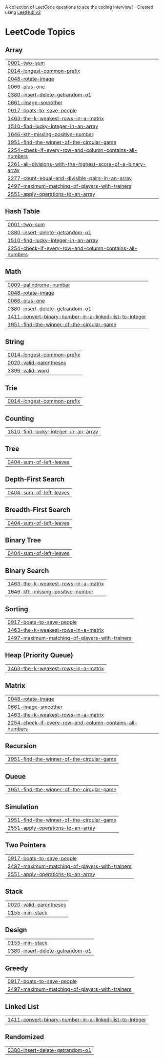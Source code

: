 A collection of LeetCode questions to ace the coding interview! - Created using [LeetHub v2](https://github.com/arunbhardwaj/LeetHub-2.0)
<!---LeetCode Topics Start-->
# LeetCode Topics
## Array
|  |
| ------- |
| [0001-two-sum](https://github.com/Mekdi-kassa/compitative_programming/tree/master/0001-two-sum) |
| [0014-longest-common-prefix](https://github.com/Mekdi-kassa/compitative_programming/tree/master/0014-longest-common-prefix) |
| [0048-rotate-image](https://github.com/Mekdi-kassa/compitative_programming/tree/master/0048-rotate-image) |
| [0066-plus-one](https://github.com/Mekdi-kassa/compitative_programming/tree/master/0066-plus-one) |
| [0380-insert-delete-getrandom-o1](https://github.com/Mekdi-kassa/compitative_programming/tree/master/0380-insert-delete-getrandom-o1) |
| [0661-image-smoother](https://github.com/Mekdi-kassa/compitative_programming/tree/master/0661-image-smoother) |
| [0917-boats-to-save-people](https://github.com/Mekdi-kassa/compitative_programming/tree/master/0917-boats-to-save-people) |
| [1463-the-k-weakest-rows-in-a-matrix](https://github.com/Mekdi-kassa/compitative_programming/tree/master/1463-the-k-weakest-rows-in-a-matrix) |
| [1510-find-lucky-integer-in-an-array](https://github.com/Mekdi-kassa/compitative_programming/tree/master/1510-find-lucky-integer-in-an-array) |
| [1646-kth-missing-positive-number](https://github.com/Mekdi-kassa/compitative_programming/tree/master/1646-kth-missing-positive-number) |
| [1951-find-the-winner-of-the-circular-game](https://github.com/Mekdi-kassa/compitative_programming/tree/master/1951-find-the-winner-of-the-circular-game) |
| [2254-check-if-every-row-and-column-contains-all-numbers](https://github.com/Mekdi-kassa/compitative_programming/tree/master/2254-check-if-every-row-and-column-contains-all-numbers) |
| [2261-all-divisions-with-the-highest-score-of-a-binary-array](https://github.com/Mekdi-kassa/compitative_programming/tree/master/2261-all-divisions-with-the-highest-score-of-a-binary-array) |
| [2277-count-equal-and-divisible-pairs-in-an-array](https://github.com/Mekdi-kassa/compitative_programming/tree/master/2277-count-equal-and-divisible-pairs-in-an-array) |
| [2497-maximum-matching-of-players-with-trainers](https://github.com/Mekdi-kassa/compitative_programming/tree/master/2497-maximum-matching-of-players-with-trainers) |
| [2551-apply-operations-to-an-array](https://github.com/Mekdi-kassa/compitative_programming/tree/master/2551-apply-operations-to-an-array) |
## Hash Table
|  |
| ------- |
| [0001-two-sum](https://github.com/Mekdi-kassa/compitative_programming/tree/master/0001-two-sum) |
| [0380-insert-delete-getrandom-o1](https://github.com/Mekdi-kassa/compitative_programming/tree/master/0380-insert-delete-getrandom-o1) |
| [1510-find-lucky-integer-in-an-array](https://github.com/Mekdi-kassa/compitative_programming/tree/master/1510-find-lucky-integer-in-an-array) |
| [2254-check-if-every-row-and-column-contains-all-numbers](https://github.com/Mekdi-kassa/compitative_programming/tree/master/2254-check-if-every-row-and-column-contains-all-numbers) |
## Math
|  |
| ------- |
| [0009-palindrome-number](https://github.com/Mekdi-kassa/compitative_programming/tree/master/0009-palindrome-number) |
| [0048-rotate-image](https://github.com/Mekdi-kassa/compitative_programming/tree/master/0048-rotate-image) |
| [0066-plus-one](https://github.com/Mekdi-kassa/compitative_programming/tree/master/0066-plus-one) |
| [0380-insert-delete-getrandom-o1](https://github.com/Mekdi-kassa/compitative_programming/tree/master/0380-insert-delete-getrandom-o1) |
| [1411-convert-binary-number-in-a-linked-list-to-integer](https://github.com/Mekdi-kassa/compitative_programming/tree/master/1411-convert-binary-number-in-a-linked-list-to-integer) |
| [1951-find-the-winner-of-the-circular-game](https://github.com/Mekdi-kassa/compitative_programming/tree/master/1951-find-the-winner-of-the-circular-game) |
## String
|  |
| ------- |
| [0014-longest-common-prefix](https://github.com/Mekdi-kassa/compitative_programming/tree/master/0014-longest-common-prefix) |
| [0020-valid-parentheses](https://github.com/Mekdi-kassa/compitative_programming/tree/master/0020-valid-parentheses) |
| [3396-valid-word](https://github.com/Mekdi-kassa/compitative_programming/tree/master/3396-valid-word) |
## Trie
|  |
| ------- |
| [0014-longest-common-prefix](https://github.com/Mekdi-kassa/compitative_programming/tree/master/0014-longest-common-prefix) |
## Counting
|  |
| ------- |
| [1510-find-lucky-integer-in-an-array](https://github.com/Mekdi-kassa/compitative_programming/tree/master/1510-find-lucky-integer-in-an-array) |
## Tree
|  |
| ------- |
| [0404-sum-of-left-leaves](https://github.com/Mekdi-kassa/compitative_programming/tree/master/0404-sum-of-left-leaves) |
## Depth-First Search
|  |
| ------- |
| [0404-sum-of-left-leaves](https://github.com/Mekdi-kassa/compitative_programming/tree/master/0404-sum-of-left-leaves) |
## Breadth-First Search
|  |
| ------- |
| [0404-sum-of-left-leaves](https://github.com/Mekdi-kassa/compitative_programming/tree/master/0404-sum-of-left-leaves) |
## Binary Tree
|  |
| ------- |
| [0404-sum-of-left-leaves](https://github.com/Mekdi-kassa/compitative_programming/tree/master/0404-sum-of-left-leaves) |
## Binary Search
|  |
| ------- |
| [1463-the-k-weakest-rows-in-a-matrix](https://github.com/Mekdi-kassa/compitative_programming/tree/master/1463-the-k-weakest-rows-in-a-matrix) |
| [1646-kth-missing-positive-number](https://github.com/Mekdi-kassa/compitative_programming/tree/master/1646-kth-missing-positive-number) |
## Sorting
|  |
| ------- |
| [0917-boats-to-save-people](https://github.com/Mekdi-kassa/compitative_programming/tree/master/0917-boats-to-save-people) |
| [1463-the-k-weakest-rows-in-a-matrix](https://github.com/Mekdi-kassa/compitative_programming/tree/master/1463-the-k-weakest-rows-in-a-matrix) |
| [2497-maximum-matching-of-players-with-trainers](https://github.com/Mekdi-kassa/compitative_programming/tree/master/2497-maximum-matching-of-players-with-trainers) |
## Heap (Priority Queue)
|  |
| ------- |
| [1463-the-k-weakest-rows-in-a-matrix](https://github.com/Mekdi-kassa/compitative_programming/tree/master/1463-the-k-weakest-rows-in-a-matrix) |
## Matrix
|  |
| ------- |
| [0048-rotate-image](https://github.com/Mekdi-kassa/compitative_programming/tree/master/0048-rotate-image) |
| [0661-image-smoother](https://github.com/Mekdi-kassa/compitative_programming/tree/master/0661-image-smoother) |
| [1463-the-k-weakest-rows-in-a-matrix](https://github.com/Mekdi-kassa/compitative_programming/tree/master/1463-the-k-weakest-rows-in-a-matrix) |
| [2254-check-if-every-row-and-column-contains-all-numbers](https://github.com/Mekdi-kassa/compitative_programming/tree/master/2254-check-if-every-row-and-column-contains-all-numbers) |
## Recursion
|  |
| ------- |
| [1951-find-the-winner-of-the-circular-game](https://github.com/Mekdi-kassa/compitative_programming/tree/master/1951-find-the-winner-of-the-circular-game) |
## Queue
|  |
| ------- |
| [1951-find-the-winner-of-the-circular-game](https://github.com/Mekdi-kassa/compitative_programming/tree/master/1951-find-the-winner-of-the-circular-game) |
## Simulation
|  |
| ------- |
| [1951-find-the-winner-of-the-circular-game](https://github.com/Mekdi-kassa/compitative_programming/tree/master/1951-find-the-winner-of-the-circular-game) |
| [2551-apply-operations-to-an-array](https://github.com/Mekdi-kassa/compitative_programming/tree/master/2551-apply-operations-to-an-array) |
## Two Pointers
|  |
| ------- |
| [0917-boats-to-save-people](https://github.com/Mekdi-kassa/compitative_programming/tree/master/0917-boats-to-save-people) |
| [2497-maximum-matching-of-players-with-trainers](https://github.com/Mekdi-kassa/compitative_programming/tree/master/2497-maximum-matching-of-players-with-trainers) |
| [2551-apply-operations-to-an-array](https://github.com/Mekdi-kassa/compitative_programming/tree/master/2551-apply-operations-to-an-array) |
## Stack
|  |
| ------- |
| [0020-valid-parentheses](https://github.com/Mekdi-kassa/compitative_programming/tree/master/0020-valid-parentheses) |
| [0155-min-stack](https://github.com/Mekdi-kassa/compitative_programming/tree/master/0155-min-stack) |
## Design
|  |
| ------- |
| [0155-min-stack](https://github.com/Mekdi-kassa/compitative_programming/tree/master/0155-min-stack) |
| [0380-insert-delete-getrandom-o1](https://github.com/Mekdi-kassa/compitative_programming/tree/master/0380-insert-delete-getrandom-o1) |
## Greedy
|  |
| ------- |
| [0917-boats-to-save-people](https://github.com/Mekdi-kassa/compitative_programming/tree/master/0917-boats-to-save-people) |
| [2497-maximum-matching-of-players-with-trainers](https://github.com/Mekdi-kassa/compitative_programming/tree/master/2497-maximum-matching-of-players-with-trainers) |
## Linked List
|  |
| ------- |
| [1411-convert-binary-number-in-a-linked-list-to-integer](https://github.com/Mekdi-kassa/compitative_programming/tree/master/1411-convert-binary-number-in-a-linked-list-to-integer) |
## Randomized
|  |
| ------- |
| [0380-insert-delete-getrandom-o1](https://github.com/Mekdi-kassa/compitative_programming/tree/master/0380-insert-delete-getrandom-o1) |
<!---LeetCode Topics End-->